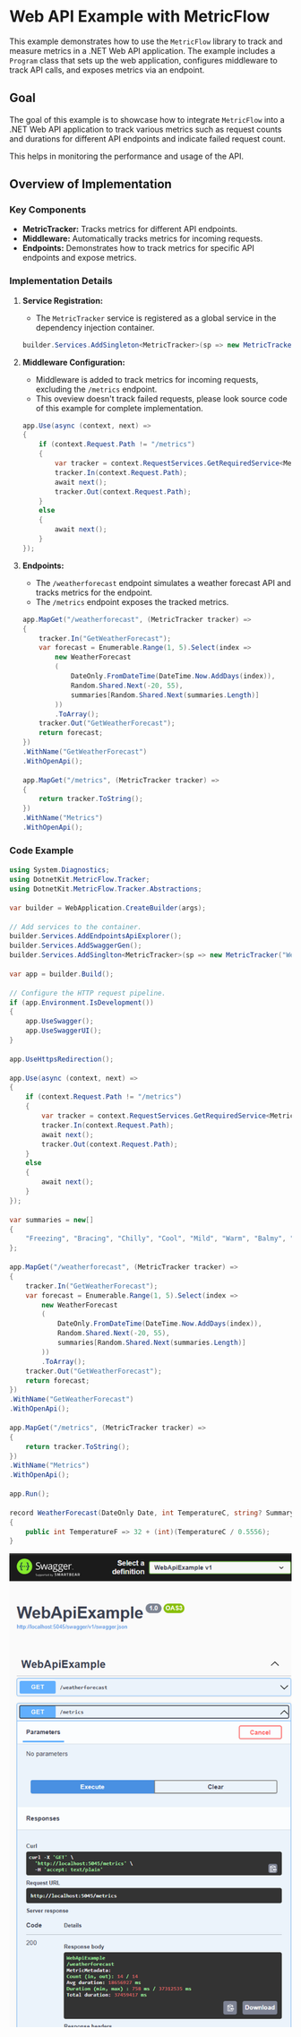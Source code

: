 # Web API Example with MetricFlow

This example demonstrates how to use the `MetricFlow` library to track and measure metrics in a .NET Web API application. The example includes a `Program` class that sets up the web application, configures middleware to track API calls, and exposes metrics via an endpoint.

## Goal

The goal of this example is to showcase how to integrate `MetricFlow` into a .NET Web API application to track various metrics such as request counts and durations for different API endpoints and indicate failed request count.

This helps in monitoring the performance and usage of the API.

## Overview of Implementation

### Key Components

- **MetricTracker:** Tracks metrics for different API endpoints.
- **Middleware:** Automatically tracks metrics for incoming requests.
- **Endpoints:** Demonstrates how to track metrics for specific API endpoints and expose metrics.

### Implementation Details

1. **Service Registration:**
   - The `MetricTracker` service is registered as a global service in the dependency injection container.

    ```csharp
    builder.Services.AddSingleton<MetricTracker>(sp => new MetricTracker("WebApiExample"));
    ```

2. **Middleware Configuration:**
   - Middleware is added to track metrics for incoming requests, excluding the `/metrics` endpoint.
   - This oveview doesn't track failed requests, please look source code of this example for complete implementation.

    ```csharp
    app.Use(async (context, next) =>
    {
        if (context.Request.Path != "/metrics")
        {
            var tracker = context.RequestServices.GetRequiredService<MetricTracker>();
            tracker.In(context.Request.Path);
            await next();
            tracker.Out(context.Request.Path);
        }
        else
        {
            await next();
        }
    });
    ```

3. **Endpoints:**
   - The `/weatherforecast` endpoint simulates a weather forecast API and tracks metrics for the endpoint.
   - The `/metrics` endpoint exposes the tracked metrics.

    ```csharp
    app.MapGet("/weatherforecast", (MetricTracker tracker) =>
    {
        tracker.In("GetWeatherForecast");
        var forecast = Enumerable.Range(1, 5).Select(index =>
            new WeatherForecast
            (
                DateOnly.FromDateTime(DateTime.Now.AddDays(index)),
                Random.Shared.Next(-20, 55),
                summaries[Random.Shared.Next(summaries.Length)]
            ))
            .ToArray();
        tracker.Out("GetWeatherForecast");
        return forecast;
    })
    .WithName("GetWeatherForecast")
    .WithOpenApi();

    app.MapGet("/metrics", (MetricTracker tracker) =>
    {
        return tracker.ToString();
    })
    .WithName("Metrics")
    .WithOpenApi();
    ```

### Code Example

```csharp
using System.Diagnostics;
using DotnetKit.MetricFlow.Tracker;
using DotnetKit.MetricFlow.Tracker.Abstractions;

var builder = WebApplication.CreateBuilder(args);

// Add services to the container.
builder.Services.AddEndpointsApiExplorer();
builder.Services.AddSwaggerGen();
builder.Services.AddSinglton<MetricTracker>(sp => new MetricTracker("WebApiExample"));

var app = builder.Build();

// Configure the HTTP request pipeline.
if (app.Environment.IsDevelopment())
{
    app.UseSwagger();
    app.UseSwaggerUI();
}

app.UseHttpsRedirection();

app.Use(async (context, next) =>
{
    if (context.Request.Path != "/metrics")
    {
        var tracker = context.RequestServices.GetRequiredService<MetricTracker>();
        tracker.In(context.Request.Path);
        await next();
        tracker.Out(context.Request.Path);
    }
    else
    {
        await next();
    }
});

var summaries = new[]
{
    "Freezing", "Bracing", "Chilly", "Cool", "Mild", "Warm", "Balmy", "Hot", "Sweltering", "Scorching"
};

app.MapGet("/weatherforecast", (MetricTracker tracker) =>
{
    tracker.In("GetWeatherForecast");
    var forecast = Enumerable.Range(1, 5).Select(index =>
        new WeatherForecast
        (
            DateOnly.FromDateTime(DateTime.Now.AddDays(index)),
            Random.Shared.Next(-20, 55),
            summaries[Random.Shared.Next(summaries.Length)]
        ))
        .ToArray();
    tracker.Out("GetWeatherForecast");
    return forecast;
})
.WithName("GetWeatherForecast")
.WithOpenApi();

app.MapGet("/metrics", (MetricTracker tracker) =>
{
    return tracker.ToString();
})
.WithName("Metrics")
.WithOpenApi();

app.Run();

record WeatherForecast(DateOnly Date, int TemperatureC, string? Summary)
{
    public int TemperatureF => 32 + (int)(TemperatureC / 0.5556);
}
```

![alt text](image.png)
